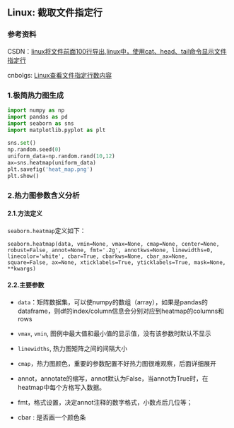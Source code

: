 ## Linux: 截取文件指定行

### 参考资料

CSDN：[linux将文件前面100行导出,linux中，使用cat、head、tail命令显示文件指定行](https://blog.csdn.net/weixin_33450988/article/details/116766938)

cnbolgs: [Linux查看文件指定行数内容](https://www.cnblogs.com/zeke-python-road/p/9455048.html)

### 1.极简热力图生成

```python
import numpy as np
import pandas as pd
import seaborn as sns
import matplotlib.pyplot as plt
 
sns.set()
np.random.seed(0)
uniform_data=np.random.rand(10,12)
ax=sns.heatmap(uniform_data)
plt.savefig('heat_map.png')
plt.show()
```

### 2.热力图参数含义分析

#### 2.1.方法定义

`seaborn.heatmap`定义如下：

`seaborn.heatmap(data, vmin=None, vmax=None, cmap=None, center=None, robust=False, annot=None, fmt='.2g', annotkws=None, linewidths=0, linecolor='white', cbar=True, cbarkws=None, cbar_ax=None, square=False, ax=None, xticklabels=True, yticklabels=True, mask=None, **kwargs) `

#### 2.2.主要参数

* `data`：矩阵数据集，可以使numpy的数组（array），如果是pandas的dataframe，则df的index/column信息会分别对应到heatmap的columns和rows

* `vmax`, `vmin`, 图例中最大值和最小值的显示值，没有该参数时默认不显示

* `linewidths`, 热力图矩阵之间的间隔大小

* `cmap`，热力图颜色，重要的参数配置不好热力图很难观察，后面详细展开

* annot，annotate的缩写，annot默认为False，当annot为True时，在heatmap中每个方格写入数据。
 
* fmt，格式设置，决定annot注释的数字格式，小数点后几位等；

* cbar : 是否画一个颜色条